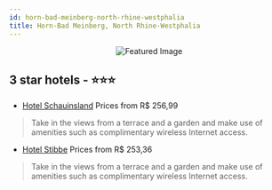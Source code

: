 ```yaml
---
id: horn-bad-meinberg-north-rhine-westphalia
title: Horn-Bad Meinberg, North Rhine-Westphalia
---
```


<center><img src="https://i.travelapi.com/hotels/33000000/32650000/32649100/32649018/5f66f78f_z.jpg" alt="Featured Image" /></center>


##  3 star hotels - ⭐️⭐️⭐️

-    [Hotel Schauinsland](https://us.hurb.com/hotels/horn-bad-meinberg/hotel-schauinsland-JNP-JP912551?cmp=18055) Prices from R$ 256,99
   > Take in the views from a terrace and a garden and make use of amenities such as complimentary wireless Internet access.
-    [Hotel Stibbe](https://us.hurb.com/hotels/horn-bad-meinberg/hotel-stibbe-JNP-JP900952?cmp=18055) Prices from R$ 253,36
   > Take in the views from a terrace and a garden and make use of amenities such as complimentary wireless Internet access.
